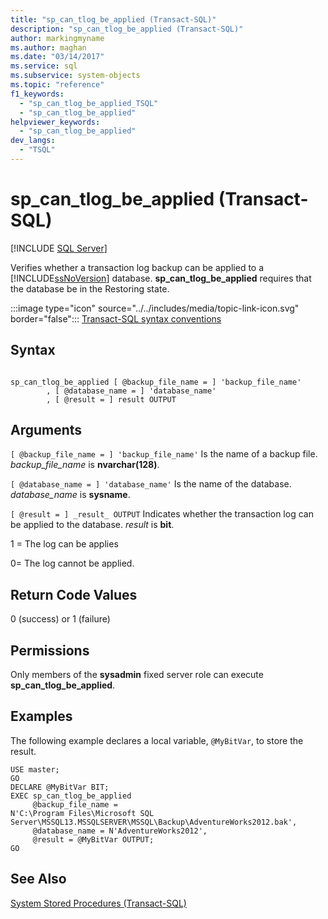 ```yaml
---
title: "sp_can_tlog_be_applied (Transact-SQL)"
description: "sp_can_tlog_be_applied (Transact-SQL)"
author: markingmyname
ms.author: maghan
ms.date: "03/14/2017"
ms.service: sql
ms.subservice: system-objects
ms.topic: "reference"
f1_keywords:
  - "sp_can_tlog_be_applied_TSQL"
  - "sp_can_tlog_be_applied"
helpviewer_keywords:
  - "sp_can_tlog_be_applied"
dev_langs:
  - "TSQL"
---
```

# sp_can_tlog_be_applied (Transact-SQL)
[!INCLUDE [SQL Server](../../includes/applies-to-version/sqlserver.md)]

  Verifies whether a transaction log backup can be applied to a [!INCLUDE[ssNoVersion](../../includes/ssnoversion-md.md)] database. **sp_can_tlog_be_applied** requires that the database be in the Restoring state.  
  
 :::image type="icon" source="../../includes/media/topic-link-icon.svg" border="false"::: [Transact-SQL syntax conventions](../../t-sql/language-elements/transact-sql-syntax-conventions-transact-sql.md)  
  
## Syntax  
  
```  
  
sp_can_tlog_be_applied [ @backup_file_name = ] 'backup_file_name'   
        , [ @database_name = ] 'database_name'   
        , [ @result = ] result OUTPUT  
```  
  
## Arguments  
`[ @backup_file_name = ] 'backup_file_name'`
 Is the name of a backup file. *backup_file_name* is **nvarchar(128)**.  
  
`[ @database_name = ] 'database_name'`
 Is the name of the database. *database_name* is **sysname**.  
  
`[ @result = ] _result_ OUTPUT`
 Indicates whether the transaction log can be applied to the database. *result* is **bit**.  
  
 1 = The log can be applies  
  
 0= The log cannot be applied.  
  
## Return Code Values  
 0 (success) or 1 (failure)  
  
## Permissions  
 Only members of the **sysadmin** fixed server role can execute **sp_can_tlog_be_applied**.  
  
## Examples  
 The following example declares a local variable, `@MyBitVar`, to store the result.  
  
```  
USE master;  
GO  
DECLARE @MyBitVar BIT;  
EXEC sp_can_tlog_be_applied  
     @backup_file_name =   
N'C:\Program Files\Microsoft SQL Server\MSSQL13.MSSQLSERVER\MSSQL\Backup\AdventureWorks2012.bak',  
     @database_name = N'AdventureWorks2012',  
     @result = @MyBitVar OUTPUT;  
GO  
```  
  
## See Also  
 [System Stored Procedures &#40;Transact-SQL&#41;](../../relational-databases/system-stored-procedures/system-stored-procedures-transact-sql.md)  
  
  
